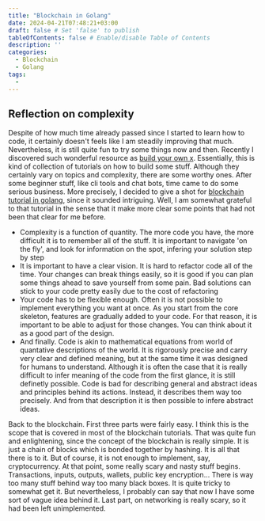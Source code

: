 ```yaml
---
title: "Blockchain in Golang"
date: 2024-04-21T07:48:21+03:00
draft: false # Set 'false' to publish
tableOfContents: false # Enable/disable Table of Contents
description: ''
categories:
  - Blockchain
  - Golang
tags:
  -
---
```


## Reflection on complexity

Despite of how much time already passed since I started to learn how to code, it certainly doesn't feels like I am steadily improving that much. Nevertheless, it is still quite fun to try some things now and then. Recently I discovered such wonderful resource as [build your own x](https://github.com/codecrafters-io/build-your-own-x). Essentially, this is kind of collection of tutorials on how to build some stuff. Although they certainly vary on topics and complexity, there are some worthy ones. After some beginner stuff, like cli tools and chat bots, time came to do some serious business. More precisely, I decided to give a shot for [blockchain tutorial in golang](https://jeiwan.net/posts/building-blockchain-in-go-part-1/), since it sounded intriguing. Well, I am somewhat grateful to that tutorial in the sense that it make more clear some points that had not been that clear for me before.

 - Complexity is a function of quantity. The more code you have, the more difficult it is to remember all of the stuff. It is important to navigate 'on the fly', and look for information on the spot, infering your solution step by step
 - It is important to have a clear vision. It is hard to refactor code all of the time. Your changes can break things easily, so it is good if you can plan some things ahead to save yourself from some pain. Bad solutions can stick to your code pretty easily due to the cost of refactoring
 - Your code has to be flexible enough. Often it is not possible to implement everything you want at once. As you start from the core skeleton, features are gradually added to your code. For that reason, it is important to be able to adjust for those changes. You can think about it as a good part of the design.
 - And finally. Code is akin to mathematical equations from world of quantative descriptions of the world. It is rigorously precise and carry very clear and defined meaning, but at the same time it was designed for humans to understand. Although it is often the case that it is really difficult to infer meaning of the code from the first glance, it is still definetly possible. Code is bad for describing general and abstract ideas and principles behind its actions. Instead, it describes them way too precisely. And from that description it is then possible to infere abstract ideas.

Back to the blockchain. First three parts were fairly easy. I think this is the scope that is covered in most of the blockchain tutorials. That was quite fun and enlightening, since the concept of the blockchain is really simple. It is just a chain of blocks which is bonded together by hashing. It is all that there is to it. But of course, it is not enough to implement, say, cryptocurrency. At that point, some really scary and nasty stuff begins. Transactions, inputs, outputs, wallets, public key encryption... There is way too many stuff behind way too many black boxes. It is quite tricky to somewhat get it. But nevertheless, I probably can say that now I have some sort of vague idea behind it. Last part, on networking is really scary, so it had been left unimplemented.  
